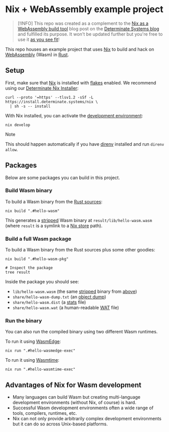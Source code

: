 # Nix + WebAssembly example project

> [!INFO]
> This repo was created as a complement to the [Nix as a WebAssembly build tool][blog-post] blog post on the [Determinate Systems blog][blog] and fulfilled its purpose.
> It won't be updated further but you're free to use it [as you see fit](./LICENSE)!

This repo houses an example project that uses [Nix] to build and hack on [WebAssembly][wasm] (Wasm) in [Rust].

## Setup

First, make sure that [Nix] is installed with [flakes] enabled. We recommend using our [Determinate Nix Installer][dni]:

```shell
curl --proto '=https' --tlsv1.2 -sSf -L https://install.determinate.systems/nix \
  | sh -s -- install
```

With Nix installed, you can activate the [development environment][dev]:

```shell
nix develop
```

> [!NOTE]
> This should happen automatically if you have [direnv] installed and run `direnv allow`.

## Packages

Below are some packages you can build in this project.

### Build Wasm binary

To build a Wasm binary from the [Rust sources](./src/main.rs):

```shell
nix build ".#hello-wasm"
```

This generates a [stripped] Wasm binary at `result/lib/hello-wasm.wasm` (where `result` is a symlink to a [Nix store][store] path).

### Build a full Wasm package

To build a Wasm binary from the Rust sources plus some other goodies:

```shell
nix build ".#hello-wasm-pkg"

# Inspect the package
tree result
```

Inside the package you should see:

* `lib/hello-wasm.wasm` (the same [stripped] binary from [above](#build-wasm-binary))
* `share/hello-wasm-dump.txt` (an [object dump][objdump])
* `share/hello-wasm.dist` (a [stats] file)
* `share/hello-wasm.wat` (a human-readable [WAT] file)

### Run the binary

You can also run the compiled binary using two different Wasm runtimes.

To run it using [WasmEdge]:

```shell
nix run ".#hello-wasmedge-exec"
```

To run it using [Wasmtime]:

```shell
nix run ".#hello-wasmtime-exec"
```

## Advantages of Nix for Wasm development

* Many languages can build Wasm but creating multi-language development environments (without Nix, of course) is hard.
* Successful Wasm development environments often a wide range of tools, compilers, runtimes, etc.
* Nix can not only provide arbitrarily complex development environments but it can do so across Unix-based platforms.

[blog]: https://determinate.systems/posts
[blog-post]: https://determinate.systems/posts/nix-wasm
[dev]: https://zero-to-nix.com/concepts/dev-env
[direnv]: https://direnv.net
[dni]: https://github.com/DeterminateSystems/nix-installer
[flakes]: https://zero-to-nix.com/concepts/flakes
[nix]: https://zero-to-nix.com
[objdump]: https://webassembly.github.io/wabt/doc/wasm-objdump.1.html
[rust]: https://rust-lang.org
[stats]: https://webassembly.github.io/wabt/doc/wasm-stats.1.html
[store]: https://zero-to-nix.com/concepts/nix-store
[stripped]: https://webassembly.github.io/wabt/doc/wasm-strip.1.html
[wasm]: https://webassembly.org
[wasmedge]: https://wasmedge.org
[wasmtime]: https://docs.wasmtime.dev
[wat]: https://developer.mozilla.org/docs/WebAssembly/Understanding_the_text_format

[^1]: `result` isn't a local directory but rather a symlink to the build result directory in the
  [Nix store][store]. It should have a path of the form `/nix/store/${HASH}-wasm-all`.
